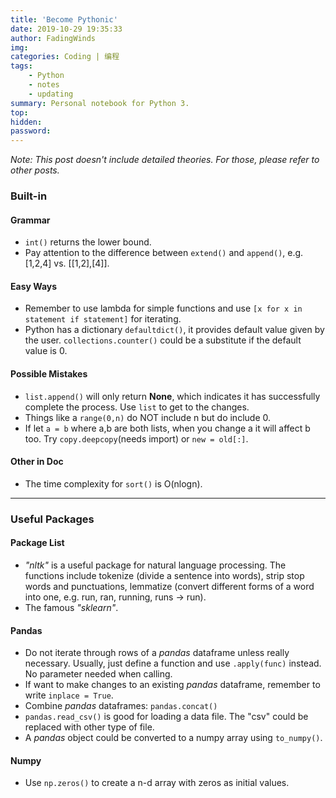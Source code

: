 ```yaml
---
title: 'Become Pythonic'
date: 2019-10-29 19:35:33
author: FadingWinds
img:
categories: Coding | 编程
tags: 
	- Python
	- notes
	- updating
summary: Personal notebook for Python 3. 
top:
hidden:
password:
---
```

*Note: This post doesn't include detailed theories. For those, please refer to other posts.*

### Built-in

#### Grammar

- `int()` returns the lower bound.
- Pay attention to the difference between `extend()` and `append()`, e.g. [1,2,4] vs. [[1,2],[4]].

#### Easy Ways
- Remember to use lambda for simple functions and use `[x for x in statement if statement]` for iterating.
- Python has a dictionary `defaultdict()`, it provides default value given by the user. `collections.counter()` could be a substitute if the default value is $0$. 

#### Possible Mistakes

- `list.append()` will only return **None**, which indicates it has successfully complete the process. Use `list` to get to the changes.
- Things like a `range(0,n)` do NOT include n but do include 0.
- If let `a = b` where a,b are both lists, when you change a it will affect b too. Try `copy.deepcopy`(needs import) or `new = old[:]`.

#### Other in Doc

- The time complexity for `sort()` is O(nlogn).

****

### Useful Packages

#### Package List

- *"nltk"* is a useful package for natural language processing. The functions include tokenize (divide a sentence into words), strip stop words and punctuations, lemmatize (convert different forms of a word into one, e.g. run, ran, running, runs → run).
- The famous *"sklearn"*.

#### Pandas

- Do not iterate through rows of a *pandas* dataframe unless really necessary. Usually, just define a function and use `.apply(func)` instead. No parameter needed when calling.
- If want to make changes to an existing *pandas* dataframe, remember to write `inplace = True`.
- Combine *pandas* dataframes: `pandas.concat()`
- `pandas.read_csv()` is good for loading a data file. The "csv" could be replaced with other type of file.
- A *pandas* object could be converted to a numpy array using `to_numpy()`. 

#### Numpy

- Use `np.zeros()` to create a n-d array with zeros as initial values.

